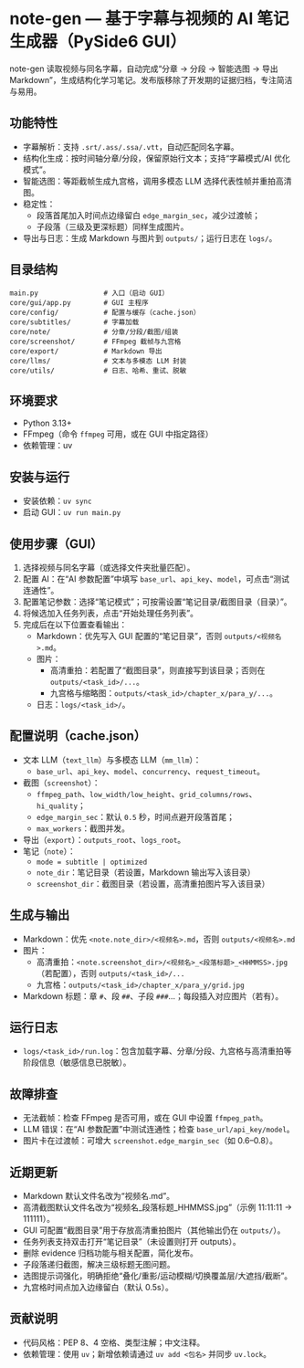 # note-gen — 基于字幕与视频的 AI 笔记生成器（PySide6 GUI）

note-gen 读取视频与同名字幕，自动完成“分章 → 分段 → 智能选图 → 导出 Markdown”，生成结构化学习笔记。发布版移除了开发期的证据归档，专注简洁与易用。

## 功能特性
- 字幕解析：支持 `.srt/.ass/.ssa/.vtt`，自动匹配同名字幕。
- 结构化生成：按时间轴分章/分段，保留原始行文本；支持“字幕模式/AI 优化模式”。
- 智能选图：等距截帧生成九宫格，调用多模态 LLM 选择代表性帧并重拍高清图。
- 稳定性：
  - 段落首尾加入时间点边缘留白 `edge_margin_sec`，减少过渡帧；
  - 子段落（三级及更深标题）同样生成图片。
- 导出与日志：生成 Markdown 与图片到 `outputs/`；运行日志在 `logs/`。

## 目录结构
```
main.py                # 入口（启动 GUI）
core/gui/app.py        # GUI 主程序
core/config/           # 配置与缓存（cache.json）
core/subtitles/        # 字幕加载
core/note/             # 分章/分段/截图/组装
core/screenshot/       # FFmpeg 截帧与九宫格
core/export/           # Markdown 导出
core/llms/             # 文本与多模态 LLM 封装
core/utils/            # 日志、哈希、重试、脱敏
```

## 环境要求
- Python 3.13+
- FFmpeg（命令 `ffmpeg` 可用，或在 GUI 中指定路径）
- 依赖管理：uv

## 安装与运行
- 安装依赖：`uv sync`
- 启动 GUI：`uv run main.py`

## 使用步骤（GUI）
1) 选择视频与同名字幕（或选择文件夹批量匹配）。
2) 配置 AI：在“AI 参数配置”中填写 `base_url`、`api_key`、`model`，可点击“测试连通性”。
3) 配置笔记参数：选择“笔记模式”；可按需设置“笔记目录/截图目录（目录）”。
4) 将候选加入任务列表，点击“开始处理任务列表”。
5) 完成后在以下位置查看输出：
   - Markdown：优先写入 GUI 配置的“笔记目录”，否则 `outputs/<视频名>.md`。
   - 图片：
     - 高清重拍：若配置了“截图目录”，则直接写到该目录；否则在 `outputs/<task_id>/...`。
     - 九宫格与缩略图：`outputs/<task_id>/chapter_x/para_y/...`。
   - 日志：`logs/<task_id>/`。

## 配置说明（cache.json）
- 文本 LLM（`text_llm`）与多模态 LLM（`mm_llm`）：
  - `base_url`、`api_key`、`model`、`concurrency`、`request_timeout`。
- 截图（`screenshot`）：
  - `ffmpeg_path`、`low_width/low_height`、`grid_columns/rows`、`hi_quality`；
  - `edge_margin_sec`：默认 `0.5` 秒，时间点避开段落首尾；
  - `max_workers`：截图并发。
- 导出（`export`）：`outputs_root`、`logs_root`。
- 笔记（`note`）：
  - `mode = subtitle | optimized`
  - `note_dir`：笔记目录（若设置，Markdown 输出写入该目录）
  - `screenshot_dir`：截图目录（若设置，高清重拍图片写入该目录）

## 生成与输出
- Markdown：优先 `<note.note_dir>/<视频名>.md`，否则 `outputs/<视频名>.md`
- 图片：
  - 高清重拍：`<note.screenshot_dir>/<视频名>_<段落标题>_<HHMMSS>.jpg`（若配置），否则 `outputs/<task_id>/...`
  - 九宫格：`outputs/<task_id>/chapter_x/para_y/grid.jpg`
- Markdown 标题：章 `#`、段 `##`、子段 `###`…；每段插入对应图片（若有）。

## 运行日志
- `logs/<task_id>/run.log`：包含加载字幕、分章/分段、九宫格与高清重拍等阶段信息（敏感信息已脱敏）。

## 故障排查
- 无法截帧：检查 FFmpeg 是否可用，或在 GUI 中设置 `ffmpeg_path`。
- LLM 错误：在“AI 参数配置”中测试连通性；检查 `base_url/api_key/model`。
- 图片卡在过渡帧：可增大 `screenshot.edge_margin_sec`（如 0.6–0.8）。

## 近期更新
- Markdown 默认文件名改为“视频名.md”。
- 高清截图默认文件名改为“视频名_段落标题_HHMMSS.jpg”（示例 11:11:11 → 111111）。
- GUI 可配置“截图目录”用于存放高清重拍图片（其他输出仍在 `outputs/`）。
- 任务列表支持双击打开“笔记目录”（未设置则打开 outputs）。
- 删除 evidence 归档功能与相关配置，简化发布。
- 子段落递归截图，解决三级标题无图问题。
- 选图提示词强化，明确拒绝“叠化/重影/运动模糊/切换覆盖层/大遮挡/截断”。
- 九宫格时间点加入边缘留白（默认 0.5s）。

## 贡献说明
- 代码风格：PEP 8、4 空格、类型注解；中文注释。
- 依赖管理：使用 `uv`；新增依赖请通过 `uv add <包名>` 并同步 `uv.lock`。
